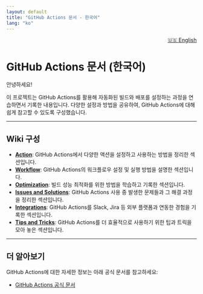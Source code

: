 ```yaml
---
layout: default
title: "GitHub Actions 문서 - 한국어"
lang: "ko"
---
```


<p align="right">
  <a href="./en/index.md">🇺🇸 English</a>
</p>

# GitHub Actions 문서 (한국어)

안녕하세요!

이 프로젝트는 GitHub Actions를 활용해 자동화된 빌드와 배포를 설정하는 과정을 연습하면서 기록한 내용입니다.
다양한 설정과 방법을 공유하여, GitHub Actions에 대해 쉽게 참고할 수 있도록 구성했습니다.

---

## Wiki 구성

- **[Action](../Action.md)**: GitHub Actions에서 다양한 액션을 설정하고 사용하는 방법을 정리한 섹션입니다.
- **[Workflow](../Workflow.md)**: GitHub Actions의 워크플로우 설정 및 실행 방법을 설명한 섹션입니다.
- **[Optimization](../Optimization.md)**: 빌드 성능 최적화를 위한 방법을 학습하고 기록한 섹션입니다.
- **[Issues and Solutions](../Issues-and-Solutions.md)**: GitHub Actions 사용 중 발생한 문제들과 그 해결 과정을 정리한 섹션입니다.
- **[Integrations](../Integrations.md)**: GitHub Actions를 Slack, Jira 등 외부 플랫폼과 연동한 경험을 기록한 섹션입니다.
- **[Tips and Tricks](../Tips-and-Tricks.md)**: GitHub Actions를 더 효율적으로 사용하기 위한 팁과 트릭을 모아 놓은 섹션입니다.

---

## 더 알아보기

GitHub Actions에 대한 자세한 정보는 아래 공식 문서를 참고하세요:

- [GitHub Actions 공식 문서](https://docs.github.com/en/actions)
